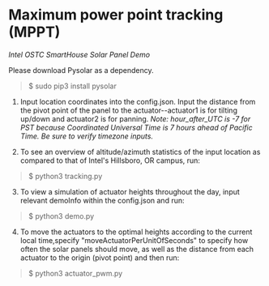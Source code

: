 # **Maximum power point tracking (MPPT)**
*Intel OSTC SmartHouse Solar Panel Demo*

Please download Pysolar as a dependency. 
> $ sudo pip3 install pysolar

1. Input location coordinates into the config.json. Input the distance from the pivot point of the panel to the actuator--actuator1 is for tilting up/down and actuator2 is for panning.
*Note: hour_after_UTC is -7 for PST because Coordinated Universal Time is 7 hours ahead of Pacific Time. Be sure to verify timezone inputs.*

2. To see an overview of altitude/azimuth statistics of the input location as compared to that of Intel's Hillsboro, OR campus, run:

> $ python3 tracking.py


3. To view a simulation of actuator heights throughout the day, input relevant demoInfo within the config.json and run:

> $ python3 demo.py


4. To move the actuators to the optimal heights according to the current local time,specify "moveActuatorPerUnitOfSeconds" to specify how often the solar panels should move, as well as the distance from each actuator to the origin (pivot point) and then run:

> $ python3 actuator_pwm.py
